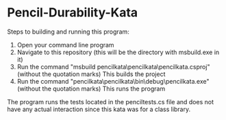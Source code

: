 # Pencil-Durability-Kata
Steps to building and running this program:
1.  Open your command line program
2.  Navigate to this repository (this will be the directory with msbuild.exe in it)
3.  Run the command "msbuild pencilkata\pencilkata\pencilkata.csproj" (without the quotation marks)
      This builds the project
4.  Run the command "pencilkata\pencilkata\bin\debug\pencilkata.exe" (without the quotation marks)
      This runs the program
      
The program runs the tests located in the penciltests.cs file and does not have any actual interaction since this kata was for a class library.
